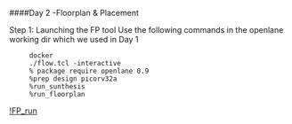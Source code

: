 ####Day 2 -Floorplan & Placement

Step 1: Launching the FP tool 
 Use the following commands in the openlane working dir which we used in Day 1
    
```console
     docker
     ./flow.tcl -interactive
     % package require openlane 0.9
     %prep design picorv32a
     %run_sunthesis
     %run_floorplan
```
[!FP_run](Image1.PNG)

   
